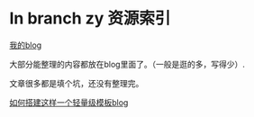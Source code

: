 # In branch zy 资源索引

[我的blog](https://zhangyuanes.github.io/)

大部分能整理的内容都放在blog里面了。（一般是逛的多，写得少）.

文章很多都是填个坑，还没有整理完。

[如何搭建这样一个轻量级模板blog](https://zhangyuanes.github.io/2020/09/11/hello-world/)
